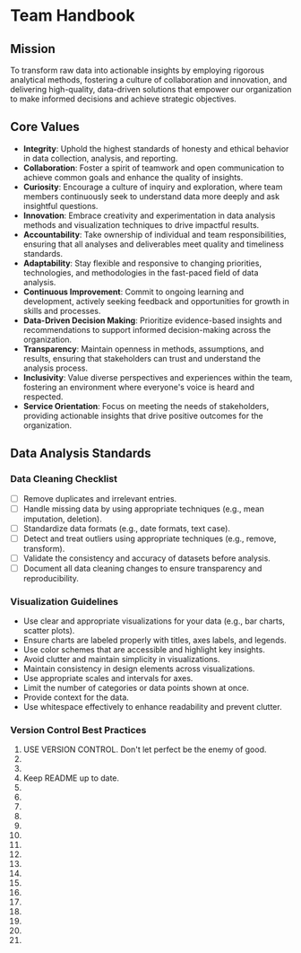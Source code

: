 # Team Handbook

## Mission
To transform raw data into actionable insights by employing rigorous analytical methods, fostering a culture of collaboration and innovation, and delivering high-quality, data-driven solutions that empower our organization to make informed decisions and achieve strategic objectives.

## Core Values
- **Integrity**: Uphold the highest standards of honesty and ethical behavior in data collection, analysis, and reporting.
- **Collaboration**: Foster a spirit of teamwork and open communication to achieve common goals and enhance the quality of insights.
- **Curiosity**: Encourage a culture of inquiry and exploration, where team members continuously seek to understand data more deeply and ask insightful questions.
- **Innovation**: Embrace creativity and experimentation in data analysis methods and visualization techniques to drive impactful results.
- **Accountability**: Take ownership of individual and team responsibilities, ensuring that all analyses and deliverables meet quality and timeliness standards.
- **Adaptability**: Stay flexible and responsive to changing priorities, technologies, and methodologies in the fast-paced field of data analysis.
- **Continuous Improvement**: Commit to ongoing learning and development, actively seeking feedback and opportunities for growth in skills and processes.
- **Data-Driven Decision Making**: Prioritize evidence-based insights and recommendations to support informed decision-making across the organization.
- **Transparency**: Maintain openness in methods, assumptions, and results, ensuring that stakeholders can trust and understand the analysis process.
- **Inclusivity**: Value diverse perspectives and experiences within the team, fostering an environment where everyone's voice is heard and respected.
- **Service Orientation**: Focus on meeting the needs of stakeholders, providing actionable insights that drive positive outcomes for the organization.

## Data Analysis Standards

### Data Cleaning Checklist
- [ ] Remove duplicates and irrelevant entries.
- [ ] Handle missing data by using appropriate techniques (e.g., mean imputation, deletion).
- [ ] Standardize data formats (e.g., date formats, text case).
- [ ] Detect and treat outliers using appropriate techniques (e.g., remove, transform).
- [ ] Validate the consistency and accuracy of datasets before analysis.
- [ ] Document all data cleaning changes to ensure transparency and reproducibility.

### Visualization Guidelines
- Use clear and appropriate visualizations for your data (e.g., bar charts, scatter plots).
- Ensure charts are labeled properly with titles, axes labels, and legends.
- Use color schemes that are accessible and highlight key insights.
- Avoid clutter and maintain simplicity in visualizations.
- Maintain consistency in design elements across visualizations.
- Use appropriate scales and intervals for axes.
- Limit the number of categories or data points shown at once.
- Provide context for the data.
- Use whitespace effectively to enhance readability and prevent clutter.

### Version Control Best Practices
1. USE VERSION CONTROL. Don't let perfect be the enemy of good.
2.
3.
4. Keep README up to date.
5.
6.
7.
8.
9.
10.
11.
12.
13.
14.
15.
16.
17.
18.
19.
20.
21.
